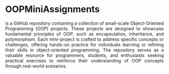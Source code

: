 <h1>OOPMiniAssignments</h1> 
 <p align = "justify">is a GitHub repository containing a collection of small-scale Object-Oriented Programming (OOP) projects. These projects are designed to showcase 
fundamental principles of OOP, such as encapsulation, inheritance, and polymorphism. Each mini-project is crafted to address specific concepts or challenges, offering hands-on
practice for individuals learning or refining their skills in object-oriented programming. The repository serves as a valuable resource for programmers, students, and enthusiasts 
seeking practical exercises to reinforce their understanding of OOP concepts through real-world scenarios.</p>
